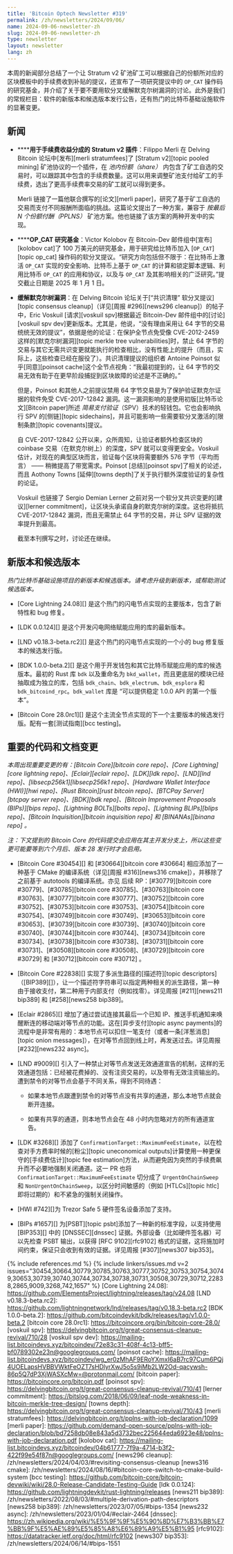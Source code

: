 ```yaml
---
title: 'Bitcoin Optech Newsletter #319'
permalink: /zh/newsletters/2024/09/06/
name: 2024-09-06-newsletter-zh
slug: 2024-09-06-newsletter-zh
type: newsletter
layout: newsletter
lang: zh
---
```


本周的新闻部分总结了一个让 Stratum v2 矿池矿工可以根据自己的份额所对应的区块模板中的手续费收到补贴的提议，还宣布了一项研究提议中的 `OP_CAT` 操作码的研究基金，并介绍了关于要不要用软分叉缓解默克尔树漏洞的讨论。此外是我们的常规栏目：软件的新版本和候选版本发行公告，还有热门的比特币基础设施软件的显著变更。

## 新闻

- **<!--stratum-v2-extension-for-fee-revenue-sharing-->****用于手续费收益分成的 Stratum v2 插件**：Filippo Merli 在 Delving Bitcoin 论坛中[发布][merli stratumfees]了 [Stratum v2][topic pooled mining] 矿池协议的一个插件，在 *池内份额（share）* 内包含了矿工自选的交易时，可以跟踪其中包含的手续费数量。这可以用来调整矿池支付给矿工的手续费，选出了更高手续费率交易的矿工就可以得到更多。

  Merli 链接了一篇他联合撰写的[论文][merli paper]，研究了基于矿工自选的交易而支付不同报酬所面临的挑战。这篇论文提出了一种方案，兼容于 *按最后 N 个份额付酬（PPLNS）* 矿池方案。他也链接了该方案的两种开发中的实现。

- **<!--opcat-research-fund-->****OP_CAT 研究基金**：Victor Kolobov 在 Bitcoin-Dev 邮件组中[宣布][kolobov cat]了 100 万美元的研究基金，用于研究给比特币加入 [`OP_CAT`][topic op_cat] 操作码的软分叉提议。“研究方向包括但不限于：在比特币上激活 `OP_CAT` 实现的安全影响、比特币上基于 `OP_CAT` 的计算和锁定脚本逻辑、利用比特币 `OP_CAT` 的应用和协议，以及与 `OP_CAT` 及其影响相关的广泛研究。”提交截止日期是 2025 年 1 月 1 日。

- **<!--mitigating-merkle-tree-vulnerabilities-->缓解默克尔树漏洞**：在 Delving Bitcoin 论坛关于[“共识清理” 软分叉提议][topic consensus cleanup]（详见[周报 #296][news296 cleanup]）的帖子中，Eric Voskuil [请求][voskuil spv]根据最近 Bitcoin-Dev 邮件组中的[讨论][voskuil spv dev]更新版本。尤其是，他说，“没有理由采用让 64 字节的交易统统无效的提议”，依据是他的论证：在保护全节点免受像 CVE-2012-2459 这样的[默克尔树漏洞][topic merkle tree vulnerabilities]时，禁止 64 字节的交易与其它无需共识变更就能执行的检查相比，没有性能上的提升（而且，实际上，这些检查已经在服役了）。共识清理提议的组织者 Antoine Poinsot 似乎[同意][poinsot cache]这个全节点视角：“我最初提到的，让 64 字节的交易无效有助于在更早阶段捕捉到区块故障的论述是不正确的。”

  但是，Poinsot 和其他人之前提议禁用 64 字节交易是为了保护验证默克尔证据的软件免受 CVE-2017-12842 漏洞。这一漏洞影响的是使用初版[比特币论文][Bitcoin paper]所述 *简易支付验证*（SPV）技术的轻钱包。它也会影响执行 SPV 的[侧链][topic sidechains]，并且可能影响一些需要软分叉激活的[限制条款][topic covenants]提议。

  自 CVE-2017-12842 公开以来，众所周知，让验证者额外检查区块的 coinbase 交易（在默克尔树上）的深度，SPV 就可以变得更安全。Voskuil 估计，对现在的典型区块而言，验证每个区块将需要额外 576 字节（平均而言） —— 稍微提高了带宽需求。Poinsot [总结][poinsot spv]了相关的论述，而且 Aothony Towns [延伸][towns depth]了关于执行额外深度验证的复杂性的论证。

  Voskuil 也链接了 Sergio Demian Lerner 之前对另一个软分叉共识变更的[建议][lerner commitment]，让区块头承诺自身的默克尔树的深度。这也将抵抗 CVE-2017-12842 漏洞，而且无需禁止 64 字节的交易，并让 SPV 证据的效率提升到最高。

  截至本刊撰写之时，讨论还在继续。

## 新版本和候选版本

*热门比特币基础设施项目的新版本和候选版本。请考虑升级到新版本，或帮助测试候选版本。*

- [Core Lightning 24.08][] 是这个热门的闪电节点实现的主要版本，包含了新特性和 bug 修复。

- [LDK 0.0.124][] 是这个开发闪电网络赋能应用的库的最新版本。

- [LND v0.18.3-beta.rc2][] 是这个热门的闪电节点实现的一个小的 bug 修复版本的候选发行版。

- [BDK 1.0.0-beta.2][] 是这个用于开发钱包和其它比特币赋能应用的库的候选版本。最初的 Rust 库 `bdk` 以及重命名为 `bkd_wallet`，而且更底层的模块已经抽取成为独立的库，包括 `bdk_chain`、`bdk_electrum`、`bdk_esplora` 和 `bdk_bitcoind_rpc`。`bdk_wallet` 库是 “可以提供稳定 1.0.0 API 的第一个版本”。

- [Bitcoin Core 28.0rc1][] 是这个主流全节点实现的下一个主要版本的候选发行版。配有一套[测试指南][bcc testing]。

## 重要的代码和文档变更

*本周出现重要变更的有：[Bitcoin Core][bitcoin core repo]、[Core Lightning][core lightning repo]、[Eclair][eclair repo]、[LDK][ldk repo]、[LND][lnd repo]、[libsecp256k1][libsecp256k1 repo]、[Hardware Wallet Interface (HWI)][hwi repo]、[Rust Bitcoin][rust bitcoin repo]、[BTCPay Server][btcpay server repo]、[BDK][bdk repo]、[Bitcoin Improvement Proposals (BIPs)][bips repo]、[Lightning BOLTs][bolts repo]、[Lightning BLIPs][blips repo]、[Bitcoin Inquisition][bitcoin inquisition repo] 和 [BINANAs][binana repo] 。*

*注：下文提到的 Bitcoin Core 的代码提交会应用在其主开发分支上，所以这些变更可能要等到六个月后、版本 28 发行时才会启用。*

- [Bitcoin Core #30454][] 和 [#30664][bitcoin core #30664] 相应添加了一种基于 CMake 的编译系统（详见[周报 #316][news316 cmake]），并移除了之前基于 autotools 的编译系统。亦见 后续 RP：[#30779][bitcoin core #30779]、[#30785][bitcoin core #30785]、[#30763][bitcoin core #30763]、[#30777][bitcoin core #30777]、[#30752][bitcoin core #30752]、[#30753][bitcoin core #30753]、[#30754][bitcoin core #30754]、[#30749][bitcoin core #30749]、[#30653][bitcoin core #30653]、[#30739][bitcoin core #30739]、[#30740][bitcoin core #30740]、[#30744][bitcoin core #30744]、[#30734][bitcoin core #30734]、[#30738][bitcoin core #30738]、[#30731][bitcoin core #30731]、[#30508][bitcoin core #30508]、[#30729][bitcoin core #30729] 和 [#30712][bitcoin core #30712] 。

- [Bitcoin Core #22838][] 实现了多派生路径的[描述符][topic descriptors]（[BIP389][]），让一个描述符字符串可以指定两种相关的派生路径，第一种由于接收支付，第二种用于内部支付（例如找零）。详见周报 [#211][news211 bip389] 和 [#258][news258 bip389]。

- [Eclair #2865][] 增加了通过尝试连接其最后一个已知 IP、推送手机通知来唤醒断连的移动端对等节点的功能。这在[异步支付][topic async payments]的流程中是非常有用的：本地节点可以扣住一笔支付（或者一条[洋葱消息][topic onion messages]），在对等节点回到线上时，再发送过去。详见周报 [#232][news232 async]。

- [LND #9009][] 引入了一种禁止对等节点发送无效通道宣告的机制，这样的无效通道包括：已经被花费掉的、没有注资交易的，以及带有无效注资输出的。遭到禁令的对等节点会基于不同关系，得到不同待遇：

  - 如果本地节点跟遭到禁令的对等节点没有共享的通道，那么本地节点就会断开连接。

  - 如果有共享的通道，则本地节点会在 48 小时内忽略对方的所有通道宣告。

- [LDK #3268][] 添加了 `ConfirmationTarget::MaximumFeeEstimate`，以在检查对手方费率时候的[粉尘][topic uneconomical outputs]计算使用一种更保守的[手续费估计][topic fee estimation]方法，从而避免因为突然的手续费飙升而不必要地强制关闭通道。这一 PR 也将 `ConfirmationTarget::MaximumFeeEstimate` 切分成了 `UrgentOnChainSweep` 和 `NonUrgentOnChainSweep`，以区分时间敏感的（例如 [HTLCs][topic htlc] 即将过期的）和不紧急的强制关闭操作。

- [HWI #742][]为 Trezor Safe 5 硬件签名设备添加了支持。

- [BIPs #1657][] 为[PSBT][topic psbt]添加了一种新的标准字段，以支持使用 [BIP353][] 中的 [DNSSEC][dnssec] 证据。外部设备（比如硬件签名器）可以先检查 PSBT 输出，以获得 [RFC 9102][rfc9102] 格式的证据，这将施加时间约束，保证只会收到有效的证据。详见周报 [#307][news307 bip353]。


{% include references.md %}
{% include linkers/issues.md v=2 issues="30454,30664,30779,30785,30763,30777,30752,30753,30754,30749,30653,30739,30740,30744,30734,30738,30731,30508,30729,30712,22838,2865,9009,3268,742,1657" %}
[Core Lightning 24.08]: https://github.com/ElementsProject/lightning/releases/tag/v24.08
[LND v0.18.3-beta.rc2]: https://github.com/lightningnetwork/lnd/releases/tag/v0.18.3-beta.rc2
[BDK 1.0.0-beta.2]: https://github.com/bitcoindevkit/bdk/releases/tag/v1.0.0-beta.2
[bitcoin core 28.0rc1]: https://bitcoincore.org/bin/bitcoin-core-28.0/
[voskuil spv]: https://delvingbitcoin.org/t/great-consensus-cleanup-revival/710/28
[voskuil spv dev]: https://mailing-list.bitcoindevs.xyz/bitcoindev/72e83c31-408f-4c13-bff5-bf0789302e23n@googlegroups.com/
[poinsot cache]: https://mailing-list.bitcoindevs.xyz/bitcoindev/wg_er0zMhAF9ERoYXmxI6aB7rc97Cum6PQj4UOELapsHVBBVWktFeOZT7sHDlyrXwJ5o5s9iMb2LW2Od-qacywsh-86p5Q7dP3XjWASXcMw=@protonmail.com/
[bitcoin paper]: https://bitcoincore.org/bitcoin.pdf
[poinsot spv]: https://delvingbitcoin.org/t/great-consensus-cleanup-revival/710/41
[lerner commitment]: https://bitslog.com/2018/06/09/leaf-node-weakness-in-bitcoin-merkle-tree-design/
[towns depth]: https://delvingbitcoin.org/t/great-consensus-cleanup-revival/710/43
[merli stratumfees]: https://delvingbitcoin.org/t/pplns-with-job-declaration/1099
[merli paper]: https://github.com/demand-open-source/pplns-with-job-declaration/blob/bd7258db08e843a5d3732bec225644eda6923e48/pplns-with-job-declaration.pdf
[kolobov cat]: https://mailing-list.bitcoindevs.xyz/bitcoindev/04b61777-7f9a-4714-b3f2-422f99e54f87n@googlegroups.com/
[news296 cleanup]: /zh/newsletters/2024/04/03/#revisiting-consensus-cleanup
[news316 cmake]: /zh/newsletters/2024/08/16/#bitcoin-core-switch-to-cmake-build-system
[bcc testing]: https://github.com/bitcoin-core/bitcoin-devwiki/wiki/28.0-Release-Candidate-Testing-Guide
[ldk 0.0.124]: https://github.com/lightningdevkit/rust-lightning/releases
[news211 bip389]: /zh/newsletters/2022/08/03/#multiple-derivation-path-descriptors
[news258 bip389]: /zh/newsletters/2023/07/05/#bips-1354
[news232 async]: /zh/newsletters/2023/01/04/#eclair-2464
[dnssec]: https://zh.wikipedia.org/wiki/%E5%9F%9F%E5%90%8D%E7%B3%BB%E7%BB%9F%E5%AE%89%E5%85%A8%E6%89%A9%E5%B1%95
[rfc9102]: https://datatracker.ietf.org/doc/html/rfc9102
[news307 bip353]: /zh/newsletters/2024/06/14/#bips-1551
